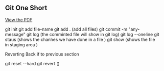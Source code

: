 ## Git One Short 

[View the PDF](./assets/git-cheat-sheet-education.pdf)


git init 
git add file-name
git add . (add all files)
git commit -m "any-message"
git log (the comminted file will show in git log)
git log --oneline
git staus (shows the chanhes we have done in a file )
git show (shows the file in staging area )

Reverting Back if to previous section

 git reset --hard <SHA>
 git revert (<sha>)